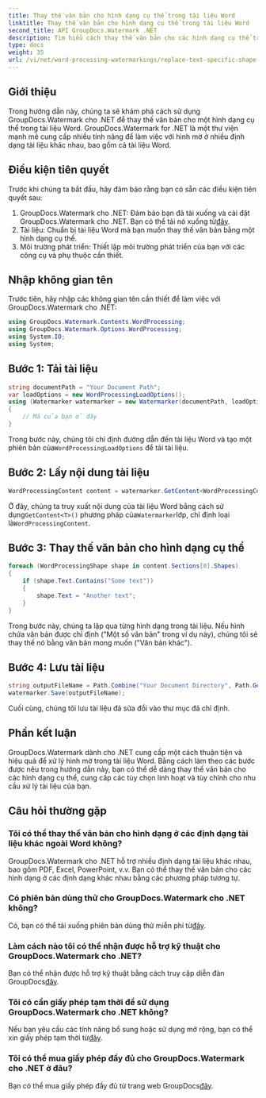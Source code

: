 ```yaml
---
title: Thay thế văn bản cho hình dạng cụ thể trong tài liệu Word
linktitle: Thay thế văn bản cho hình dạng cụ thể trong tài liệu Word
second_title: API GroupDocs.Watermark .NET
description: Tìm hiểu cách thay thế văn bản cho các hình dạng cụ thể trong tài liệu Word bằng GroupDocs.Watermark cho .NET. Thực hiện theo hướng dẫn từng bước của chúng tôi.
type: docs
weight: 35
url: /vi/net/word-processing-watermarkings/replace-text-specific-shape-word-docs/
---
```

## Giới thiệu
Trong hướng dẫn này, chúng ta sẽ khám phá cách sử dụng GroupDocs.Watermark cho .NET để thay thế văn bản cho một hình dạng cụ thể trong tài liệu Word. GroupDocs.Watermark for .NET là một thư viện mạnh mẽ cung cấp nhiều tính năng để làm việc với hình mờ ở nhiều định dạng tài liệu khác nhau, bao gồm cả tài liệu Word.
## Điều kiện tiên quyết
Trước khi chúng ta bắt đầu, hãy đảm bảo rằng bạn có sẵn các điều kiện tiên quyết sau:
1.  GroupDocs.Watermark cho .NET: Đảm bảo bạn đã tải xuống và cài đặt GroupDocs.Watermark cho .NET. Bạn có thể tải nó xuống từ[đây](https://releases.groupdocs.com/Watermark/net/).
2. Tài liệu: Chuẩn bị tài liệu Word mà bạn muốn thay thế văn bản bằng một hình dạng cụ thể.
3. Môi trường phát triển: Thiết lập môi trường phát triển của bạn với các công cụ và phụ thuộc cần thiết.

## Nhập không gian tên
Trước tiên, hãy nhập các không gian tên cần thiết để làm việc với GroupDocs.Watermark cho .NET:
```csharp
using GroupDocs.Watermark.Contents.WordProcessing;
using GroupDocs.Watermark.Options.WordProcessing;
using System.IO;
using System;
```
## Bước 1: Tải tài liệu
```csharp
string documentPath = "Your Document Path";
var loadOptions = new WordProcessingLoadOptions();
using (Watermarker watermarker = new Watermarker(documentPath, loadOptions))
{
    // Mã của bạn ở đây
}
```
 Trong bước này, chúng tôi chỉ định đường dẫn đến tài liệu Word và tạo một phiên bản của`WordProcessingLoadOptions` để tải tài liệu.
## Bước 2: Lấy nội dung tài liệu
```csharp
WordProcessingContent content = watermarker.GetContent<WordProcessingContent>();
```
 Ở đây, chúng ta truy xuất nội dung của tài liệu Word bằng cách sử dụng`GetContent<T>()` phương pháp của`Watermarker`lớp, chỉ định loại là`WordProcessingContent`.
## Bước 3: Thay thế văn bản cho hình dạng cụ thể
```csharp
foreach (WordProcessingShape shape in content.Sections[0].Shapes)
{
    if (shape.Text.Contains("Some text"))
    {
        shape.Text = "Another text";
    }
}
```
Trong bước này, chúng ta lặp qua từng hình dạng trong tài liệu. Nếu hình chứa văn bản được chỉ định ("Một số văn bản" trong ví dụ này), chúng tôi sẽ thay thế nó bằng văn bản mong muốn ("Văn bản khác").
## Bước 4: Lưu tài liệu
```csharp
string outputFileName = Path.Combine("Your Document Directory", Path.GetFileName(documentPath));
watermarker.Save(outputFileName);
```
Cuối cùng, chúng tôi lưu tài liệu đã sửa đổi vào thư mục đã chỉ định.

## Phần kết luận
GroupDocs.Watermark dành cho .NET cung cấp một cách thuận tiện và hiệu quả để xử lý hình mờ trong tài liệu Word. Bằng cách làm theo các bước được nêu trong hướng dẫn này, bạn có thể dễ dàng thay thế văn bản cho các hình dạng cụ thể, cung cấp các tùy chọn linh hoạt và tùy chỉnh cho nhu cầu xử lý tài liệu của bạn.
## Câu hỏi thường gặp
### Tôi có thể thay thế văn bản cho hình dạng ở các định dạng tài liệu khác ngoài Word không?
GroupDocs.Watermark cho .NET hỗ trợ nhiều định dạng tài liệu khác nhau, bao gồm PDF, Excel, PowerPoint, v.v. Bạn có thể thay thế văn bản cho các hình dạng ở các định dạng khác nhau bằng các phương pháp tương tự.
### Có phiên bản dùng thử cho GroupDocs.Watermark cho .NET không?
 Có, bạn có thể tải xuống phiên bản dùng thử miễn phí từ[đây](https://releases.groupdocs.com/).
### Làm cách nào tôi có thể nhận được hỗ trợ kỹ thuật cho GroupDocs.Watermark cho .NET?
Bạn có thể nhận được hỗ trợ kỹ thuật bằng cách truy cập diễn đàn GroupDocs[đây](https://forum.groupdocs.com/c/watermark/19).
### Tôi có cần giấy phép tạm thời để sử dụng GroupDocs.Watermark cho .NET không?
 Nếu bạn yêu cầu các tính năng bổ sung hoặc sử dụng mở rộng, bạn có thể xin giấy phép tạm thời từ[đây](https://purchase.groupdocs.com/temporary-license/).
### Tôi có thể mua giấy phép đầy đủ cho GroupDocs.Watermark cho .NET ở đâu?
 Bạn có thể mua giấy phép đầy đủ từ trang web GroupDocs[đây](https://purchase.groupdocs.com/buy).